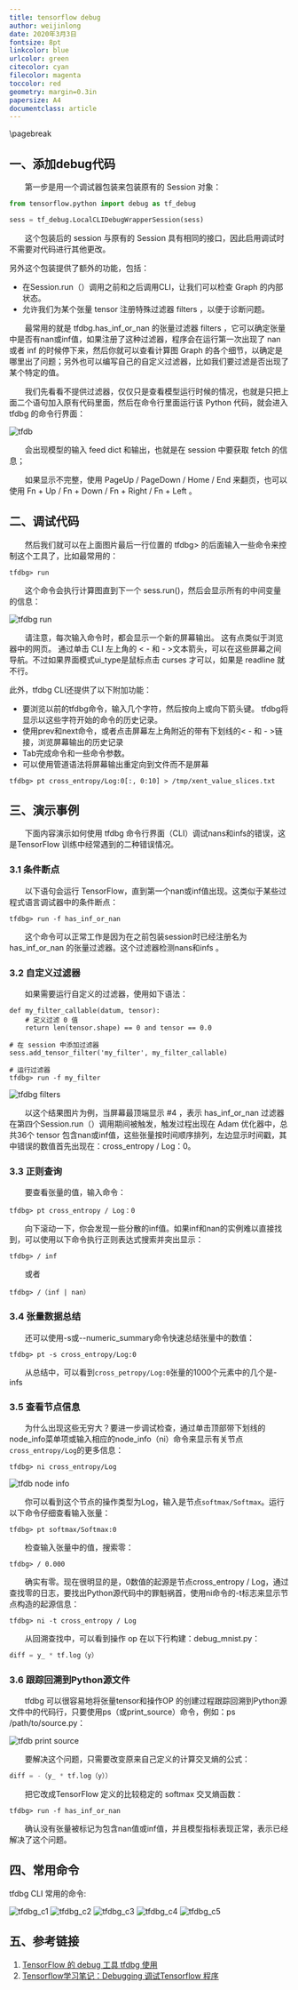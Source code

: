 ```yaml
---
title: tensorflow debug
author: weijinlong
date: 2020年3月3日
fontsize: 8pt
linkcolor: blue
urlcolor: green
citecolor: cyan
filecolor: magenta
toccolor: red
geometry: margin=0.3in
papersize: A4
documentclass: article
---
```


\pagebreak

## 一、添加debug代码

&emsp;&emsp;第一步是用一个调试器包装来包装原有的 Session 对象：

```python
from tensorflow.python import debug as tf_debug

sess = tf_debug.LocalCLIDebugWrapperSession(sess)
```

&emsp;&emsp;这个包装后的 session 与原有的 Session 具有相同的接口，因此启用调试时不需要对代码进行其他更改。

另外这个包装提供了额外的功能，包括：

- 在Session.run（）调用之前和之后调用CLI，让我们可以检查 Graph 的内部状态。
- 允许我们为某个张量 tensor 注册特殊过滤器 filters ，以便于诊断问题。

&emsp;&emsp;最常用的就是 tfdbg.has_inf_or_nan 的张量过滤器 filters ，它可以确定张量中是否有nan或inf值，如果注册了这种过滤器，程序会在运行第一次出现了 nan 或者 inf 的时候停下来，然后你就可以查看计算图 Graph 的各个细节，以确定是哪里出了问题；另外也可以编写自己的自定义过滤器，比如我们要过滤是否出现了某个特定的值。

&emsp;&emsp;我们先看看不提供过滤器，仅仅只是查看模型运行时候的情况，也就是只把上面二个语句加入原有代码里面，然后在命令行里面运行该 Python 代码，就会进入 tfdbg 的命令行界面：

![tfdb](images/tfdbg.jpg)

&emsp;&emsp;会出现模型的输入 feed dict 和输出，也就是在 session 中要获取 fetch 的信息；

&emsp;&emsp;如果显示不完整，使用 PageUp / PageDown / Home / End 来翻页，也可以使用 Fn + Up / Fn + Down / Fn + Right / Fn + Left 。

## 二、调试代码

&emsp;&emsp;然后我们就可以在上面图片最后一行位置的 tfdbg> 的后面输入一些命令来控制这个工具了，比如最常用的：

```console
tfdbg> run
```

&emsp;&emsp;这个命令会执行计算图直到下一个 sess.run()，然后会显示所有的中间变量的信息：

![tfdbg run](images/tfdbg_run.jpg)

&emsp;&emsp;请注意，每次输入命令时，都会显示一个新的屏幕输出。 这有点类似于浏览器中的网页。 通过单击 CLI 左上角的 < - 和 - >文本箭头，可以在这些屏幕之间导航。不过如果界面模式ui_type是鼠标点击 curses 才可以，如果是 readline 就不行。

此外，tfdbg CLI还提供了以下附加功能：

- 要浏览以前的tfdbg命令，输入几个字符，然后按向上或向下箭头键。 tfdbg将显示以这些字符开始的命令的历史记录。
- 使用prev和next命令，或者点击屏幕左上角附近的带有下划线的< - 和 - >链接，浏览屏幕输出的历史记录
- Tab完成命令和一些命令参数。
- 可以使用管道语法将屏幕输出重定向到文件而不是屏幕

```console
tfdbg> pt cross_entropy/Log:0[:, 0:10] > /tmp/xent_value_slices.txt
```

## 三、演示事例

&emsp;&emsp;下面内容演示如何使用 tfdbg 命令行界面（CLI）调试nans和infs的错误，这是TensorFlow 训练中经常遇到的二种错误情况。

### 3.1 条件断点

&emsp;&emsp;以下语句会运行 TensorFlow，直到第一个nan或inf值出现。这类似于某些过程式语言调试器中的条件断点：

```console
tfdbg> run -f has_inf_or_nan
```

&emsp;&emsp;这个命令可以正常工作是因为在之前包装session时已经注册名为 has_inf_or_nan 的张量过滤器。这个过滤器检测nans和infs 。

### 3.2 自定义过滤器

&emsp;&emsp;如果需要运行自定义的过滤器，使用如下语法：

```console
def my_filter_callable(datum, tensor):
    # 定义过滤 0 值
    return len(tensor.shape) == 0 and tensor == 0.0

# 在 session 中添加过滤器
sess.add_tensor_filter('my_filter', my_filter_callable)

# 运行过滤器
tfdbg> run -f my_filter
```

![tfdbg filters](images/tfdbg_filters.jpg)

&emsp;&emsp;以这个结果图片为例，当屏幕最顶端显示 #4 ，表示 has_inf_or_nan 过滤器在第四个Session.run（）调用期间被触发，触发过程出现在 Adam 优化器中，总共36个 tensor 包含nan或inf值，这些张量按时间顺序排列，左边显示时间戳，其中错误的数值首先出现在：cross_entropy / Log：0。

### 3.3 正则查询

&emsp;&emsp;要查看张量的值，输入命令：

```console
tfdbg> pt cross_entropy / Log：0
```

&emsp;&emsp;向下滚动一下，你会发现一些分散的inf值。如果inf和nan的实例难以直接找到，可以使用以下命令执行正则表达式搜索并突出显示：

```console
tfdbg> / inf
```

&emsp;&emsp;或者

```console
tfdbg> /（inf | nan）
```

### 3.4 张量数据总结

&emsp;&emsp;还可以使用-s或--numeric_summary命令快速总结张量中的数值：

```console
tfdbg> pt -s cross_entropy/Log:0
```

&emsp;&emsp;从总结中，可以看到`cross_petropy/Log:0`张量的1000个元素中的几个是-infs

### 3.5 查看节点信息

&emsp;&emsp;为什么出现这些无穷大？要进一步调试检查，通过单击顶部带下划线的node_info菜单项或输入相应的node_info（ni）命令来显示有关节点`cross_entropy/Log`的更多信息：

```console
tfdbg> ni cross_entropy/Log
```

![tfdb node info](images/tfdbg_node_info.jpg)

&emsp;&emsp;你可以看到这个节点的操作类型为Log，输入是节点`softmax/Softmax`。运行以下命令仔细查看输入张量：

```console
tfdbg> pt softmax/Softmax:0
```

&emsp;&emsp;检查输入张量中的值，搜索零：

```console
tfdbg> / 0.000
```

&emsp;&emsp;确实有零。现在很明显的是，0数值的起源是节点cross_entropy / Log，通过查找零的日志，要找出Python源代码中的罪魁祸首，使用ni命令的-t标志来显示节点构造的起源信息：

```console
tfdbg> ni -t cross_entropy / Log
```

&emsp;&emsp;从回溯查找中，可以看到操作 op 在以下行构建：debug_mnist.py：

```python
diff = y_ * tf.log（y）
```

### 3.6 跟踪回溯到Python源文件

&emsp;&emsp;tfdbg 可以很容易地将张量tensor和操作OP 的创建过程跟踪回溯到Python源文件中的代码行，只要使用ps（或print_source）命令，例如：ps /path/to/source.py：

![tfdb print source](images/tfdbg_print_source.jpg)

&emsp;&emsp;要解决这个问题，只需要改变原来自己定义的计算交叉熵的公式：

```python
diff = -（y_ * tf.log（y））
```

&emsp;&emsp;把它改成TensorFlow 定义的比较稳定的 softmax 交叉熵函数：

```console
tfdbg> run -f has_inf_or_nan
```

&emsp;&emsp;确认没有张量被标记为包含nan值或inf值，并且模型指标表现正常，表示已经解决了这个问题。

## 四、常用命令

tfdbg CLI 常用的命令:

![tfdbg_c1](images/tfdbg_c1.png)
![tfdbg_c2](images/tfdbg_c2.png)
![tfdbg_c3](images/tfdbg_c3.png)
![tfdbg_c4](images/tfdbg_c4.png)
![tfdbg_c5](images/tfdbg_c5.png)

## 五、参考链接

1. [TensorFlow 的 debug 工具 tfdbg 使用](https://zhuanlan.zhihu.com/p/33264569)
2. [Tensorflow学习笔记：Debugging 调试Tensorflow 程序](https://blog.csdn.net/u010312436/article/details/78656723)
